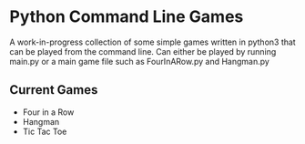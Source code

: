 # Python Command Line Games

A work-in-progress collection of some simple games written in python3 that can be
  played from the command line. Can either be played by running main.py or a main game file such as FourInARow.py and Hangman.py

## Current Games
- Four in a Row
- Hangman
- Tic Tac Toe
